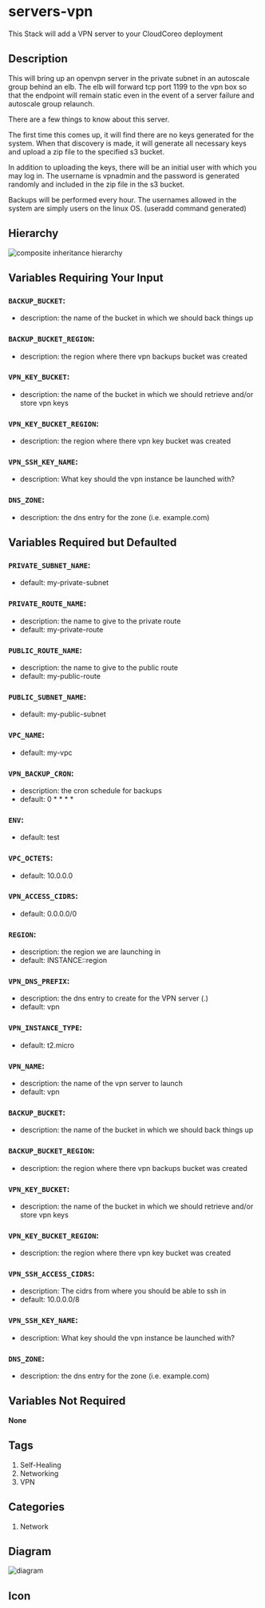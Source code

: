 servers-vpn
======================================================================
This Stack will add a VPN server to your CloudCoreo deployment

## Description

This will bring up an openvpn server in the private subnet in an autoscale group behind an elb. The elb will forward tcp port 1199 to the vpn box so that the endpoint will remain static even in the event of a server failure and autoscale group relaunch.

There are a few things to know about this server.

The first time this comes up, it will find there are no keys generated for the system. When that discovery is made, it will generate all necessary keys and upload a zip file to the specified s3 bucket.

In addition to uploading the keys, there will be an initial user with which you may log in. The username is vpnadmin and the password is generated randomly and included in the zip file in the s3 bucket.

Backups will be performed every hour. The usernames allowed in the system are simply users on the linux OS. (useradd command generated)

## Hierarchy
![composite inheritance hierarchy](https://raw.githubusercontent.com/CloudCoreo/servers-vpn/master/images/hierarchy.png "composite inheritance hierarchy")

## Variables Requiring Your Input

### `BACKUP_BUCKET`:
  * description: the name of the bucket in which we should back things up

### `BACKUP_BUCKET_REGION`:
  * description: the region where there vpn backups bucket was created

### `VPN_KEY_BUCKET`:
  * description: the name of the bucket in which we should retrieve and/or store vpn keys

### `VPN_KEY_BUCKET_REGION`:
  * description: the region where there vpn key bucket was created

### `VPN_SSH_KEY_NAME`:
  * description: What key should the vpn instance be launched with?

### `DNS_ZONE`:
  * description: the dns entry for the zone (i.e. example.com)

## Variables Required but Defaulted

### `PRIVATE_SUBNET_NAME`:
  * default: my-private-subnet

### `PRIVATE_ROUTE_NAME`:
  * description: the name to give to the private route
  * default: my-private-route

### `PUBLIC_ROUTE_NAME`:
  * description: the name to give to the public route
  * default: my-public-route

### `PUBLIC_SUBNET_NAME`:
  * default: my-public-subnet

### `VPC_NAME`:
  * default: my-vpc

### `VPN_BACKUP_CRON`:
  * description: the cron schedule for backups
  * default: 0 * * * *

### `ENV`:
  * default: test

### `VPC_OCTETS`:
  * default: 10.0.0.0

### `VPN_ACCESS_CIDRS`:
  * default: 0.0.0.0/0

### `REGION`:
  * description: the region we are launching in
  * default: INSTANCE::region

### `VPN_DNS_PREFIX`:
  * description: the dns entry to create for the VPN server (<prefix>.<zone>)
  * default: vpn

### `VPN_INSTANCE_TYPE`:
  * default: t2.micro

### `VPN_NAME`:
  * description: the name of the vpn server to launch
  * default: vpn

### `BACKUP_BUCKET`:
  * description: the name of the bucket in which we should back things up

### `BACKUP_BUCKET_REGION`:
  * description: the region where there vpn backups bucket was created

### `VPN_KEY_BUCKET`:
  * description: the name of the bucket in which we should retrieve and/or store vpn keys

### `VPN_KEY_BUCKET_REGION`:
  * description: the region where there vpn key bucket was created

### `VPN_SSH_ACCESS_CIDRS`:
  * description: The cidrs from where you should be able to ssh in
  * default: 10.0.0.0/8

### `VPN_SSH_KEY_NAME`:
  * description: What key should the vpn instance be launched with?

### `DNS_ZONE`:
  * description: the dns entry for the zone (i.e. example.com)

## Variables Not Required

**None**

## Tags

1. Self-Healing
1. Networking
1. VPN

## Categories

1. Network

## Diagram
![diagram](https://raw.githubusercontent.com/CloudCoreo/servers-vpn/master/images/diagram.png "diagram")

## Icon

